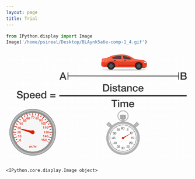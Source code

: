 ```yaml
---
layout: page
title: Trial
---
```



```python
from IPython.display import Image
Image('/home/psireal/Desktop/BLAynk5a6e-comp-1_4.gif')
```



![img](_images/pSFqt3l24y-comp-1_3.GIF)

    <IPython.core.display.Image object>

